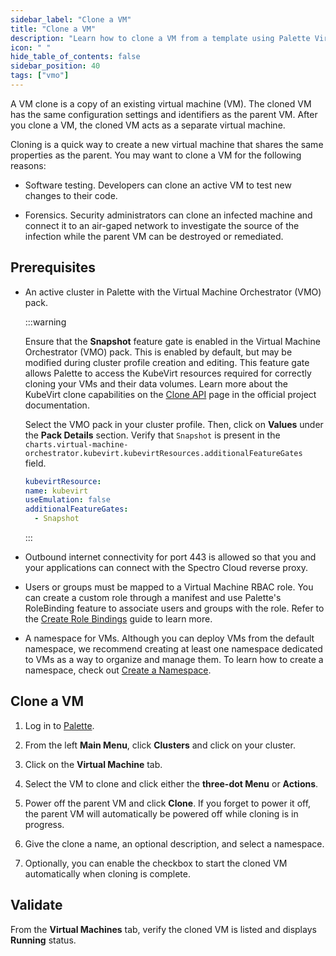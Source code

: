```yaml
---
sidebar_label: "Clone a VM"
title: "Clone a VM"
description: "Learn how to clone a VM from a template using Palette Virtual Machine Orchestrator."
icon: " "
hide_table_of_contents: false
sidebar_position: 40
tags: ["vmo"]
---
```


A VM clone is a copy of an existing virtual machine (VM). The cloned VM has the same configuration settings and
identifiers as the parent VM. After you clone a VM, the cloned VM acts as a separate virtual machine.

Cloning is a quick way to create a new virtual machine that shares the same properties as the parent. You may want to
clone a VM for the following reasons:

- Software testing. Developers can clone an active VM to test new changes to their code.

- Forensics. Security administrators can clone an infected machine and connect it to an air-gaped network to investigate
  the source of the infection while the parent VM can be destroyed or remediated.

## Prerequisites

- An active cluster in Palette with the Virtual Machine Orchestrator (VMO) pack.

  :::warning

  Ensure that the **Snapshot** feature gate is enabled in the Virtual Machine Orchestrator (VMO) pack. This is enabled
  by default, but may be modified during cluster profile creation and editing. This feature gate allows Palette to
  access the KubeVirt resources required for correctly cloning your VMs and their data volumes. Learn more about the
  KubeVirt clone capabilities on the [Clone API](https://kubevirt.io/user-guide/storage/clone_api/#clone-api) page in the
  official project documentation.

  Select the VMO pack in your cluster profile. Then, click on **Values** under the **Pack Details** section. Verify that
  `Snapshot` is present in the `charts.virtual-machine-orchestrator.kubevirt.kubevirtResources.additionalFeatureGates`
  field.

  ```yaml hideClipboard {5}
  kubevirtResource:
  name: kubevirt
  useEmulation: false
  additionalFeatureGates:
    - Snapshot
  ```

  :::

- Outbound internet connectivity for port 443 is allowed so that you and your applications can connect with the Spectro
  Cloud reverse proxy.

- Users or groups must be mapped to a Virtual Machine RBAC role. You can create a custom role through a manifest and use
  Palette's RoleBinding feature to associate users and groups with the role. Refer to the
  [Create Role Bindings](../../clusters/cluster-management/cluster-rbac.md#create-role-bindings) guide to learn more.

- A namespace for VMs. Although you can deploy VMs from the default namespace, we recommend creating at least one
  namespace dedicated to VMs as a way to organize and manage them. To learn how to create a namespace, check out
  [Create a Namespace](../../clusters/cluster-management/namespace-management.md#create-a-namespace).

## Clone a VM

1. Log in to [Palette](https://console.spectrocloud.com).

2. From the left **Main Menu**, click **Clusters** and click on your cluster.

3. Click on the **Virtual Machine** tab.

4. Select the VM to clone and click either the **three-dot Menu** or **Actions**.

5. Power off the parent VM and click **Clone**. If you forget to power it off, the parent VM will automatically be
   powered off while cloning is in progress.

6. Give the clone a name, an optional description, and select a namespace.

7. Optionally, you can enable the checkbox to start the cloned VM automatically when cloning is complete.

## Validate

From the **Virtual Machines** tab, verify the cloned VM is listed and displays **Running** status.
